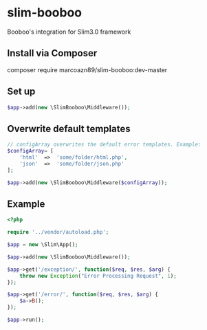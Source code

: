 # slim-booboo
Booboo's integration for Slim3.0 framework

Install via Composer
---------------------
composer require marcoazn89/slim-booboo:dev-master

Set up
-------
```php
$app->add(new \SlimBooboo\Middleware());
```

Overwrite default templates
----------------------------
```php
// configArray overwrites the default error templates. Example:
$configArray= [
	'html'	=>	'some/folder/html.php',
	'json'	=>	'some/folder/json.php'
];

$app->add(new \SlimBooboo\Middleware($configArray));
```

Example
--------
```php
<?php

require '../vendor/autoload.php';

$app = new \Slim\App();

$app->add(new \SlimBooboo\Middleware());

$app->get('/exception/', function($req, $res, $arg) {
	throw new Exception("Error Processing Request", 1);
});

$app->get('/error/', function($req, $res, $arg) {
	$a->B();
});

$app->run();
```
